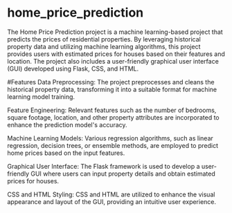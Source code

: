 # home_price_prediction

The Home Price Prediction project is a machine learning-based project that predicts the prices of residential properties. By leveraging historical property data and utilizing machine learning algorithms, this project provides users with estimated prices for houses based on their features and location. The project also includes a user-friendly graphical user interface (GUI) developed using Flask, CSS, and HTML.

#Features
Data Preprocessing: 
The project preprocesses and cleans the historical property data, transforming it into a suitable format for machine learning model training.

Feature Engineering: 
Relevant features such as the number of bedrooms, square footage, location, and other property attributes are incorporated to enhance the prediction model's accuracy.

Machine Learning Models: 
Various regression algorithms, such as linear regression, decision trees, or ensemble methods, are employed to predict home prices based on the input features.

Graphical User Interface: 
The Flask framework is used to develop a user-friendly GUI where users can input property details and obtain estimated prices for houses.

CSS and HTML Styling: 
CSS and HTML are utilized to enhance the visual appearance and layout of the GUI, providing an intuitive user experience.
